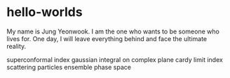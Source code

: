 # hello-worlds
My name is Jung Yeonwook.
I am the one who wants to be someone who lives for.
One day, I will leave everything behind and face the ultimate reality.

superconformal index
gaussian integral on complex plane
cardy limit index
scattering particles ensemble phase space
